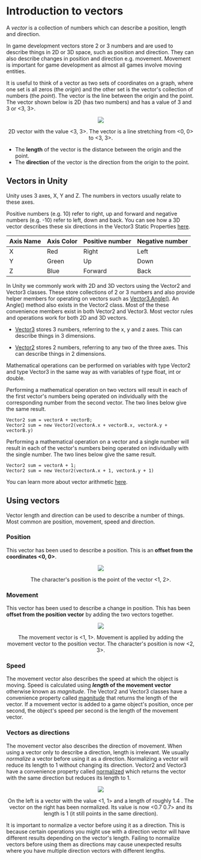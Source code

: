 # Introduction to vectors
A _vector_ is a collection of numbers which can describe a position, length and direction.

In game development vectors store 2 or 3 numbers and are used to describe things in 2D or 3D space, such as position and direction. They can also describe changes in position and direction e.g. movement. Movement is important for game development as almost all games involve moving entities.


It is useful to think of a vector as two sets of coordinates on a graph, where one set is all zeros (the _origin_) and the other set is the vector's collection of numbers (the _point_). The vector is the line between the origin and the point. The vector shown below is 2D (has two numbers) and has a value of 3 and 3 or <3, 3>.
<p align="center">
<img src="https://imgur.com/MkYX0XZ.png">
</p>
<p align="center">
2D vector with the value <3, 3>. The vector is a line stretching from <0, 0> to <3, 3>.
</p>


- The **length** of the vector is the distance between the origin and the point.
- The **direction** of the vector is the direction from the origin to the point. 

## Vectors in Unity
Unity uses 3 axes, X, Y and Z. The numbers in vectors usually relate to these axes.

Positive numbers (e.g. 10) refer to right, up and forward and negative numbers (e.g. -10) refer to left, down and back. You can see how a 3D vector describes these six directions in the Vector3 Static Properties [here](https://docs.unity3d.com/ScriptReference/Vector3.html).

|Axis Name|Axis Color|Positive number|Negative number|
|---------|----------|---------------|---------------|
|X|Red|Right|Left|
|Y|Green|Up|Down|
|Z|Blue|Forward|Back|

In Unity we commonly work with 2D and 3D vectors using the Vector2 and Vector3 classes. These store collections of 2 or 3 numbers and also provide helper members for operating on vectors such as [Vector3.Angle()](https://docs.unity3d.com/ScriptReference/Vector3.Angle.html). An Angle() method also exists in the Vector2 class. Most of the these convenience members exist in both Vector2 and Vector3. Most vector rules and operations work for both 2D and 3D vectors.

- [Vector3](https://docs.unity3d.com/ScriptReference/Vector3.html) stores 3 numbers, referring to the x, y and z axes. This can describe things in 3 dimensions.

- [Vector2](https://docs.unity3d.com/ScriptReference/Vector2.html) stores 2 numbers, referring to any two of the three axes. This can describe things in 2 dimensions.

Mathematical operations can be performed on variables with type Vector2 and type Vector3 in the same way as with variables of type float, int or double.

Performing a mathematical operation on two vectors will result in each of the first vector's numbers being operated on individually with the corresponding number from the second vector. The two lines below give the same result.
```
Vector2 sum = vectorA + vectorB;
Vector2 sum = new Vector2(vectorA.x + vectorB.x, vectorA.y + vectorB.y)
```
Performing a mathematical operation on a vector and a single number will result in each of the vector's numbers being operated on individually with the single number. The two lines below give the same result.
```
Vector2 sum = vectorA + 1;
Vector2 sum = new Vector2(vectorA.x + 1, vectorA.y + 1)
```
You can learn more about vector arithmetic [here](https://docs.unity3d.com/Manual/UnderstandingVectorArithmetic.html).

## Using vectors
Vector length and direction can be used to describe a number of things. Most common are position, movement, speed and direction.

### Position
This vector has been used to describe a position. This is an **offset from the coordinates <0, 0>**.
<p align="center">
<img src="https://imgur.com/oBA7wFc.png">
</p>
<p align="center">
The character's position is the point of the vector <1, 2>.
</p>

### Movement
This vector has been used to describe a change in position. This has been **offset from the position vector** by adding the two vectors together.
<p align="center">
<img src="https://imgur.com/a7Sao5A.png">
</p>
<p align="center">
The movement vector is <1, 1>. Movement is applied by adding the movement vector to the position vector. The character's position is now <2, 3>.
</p>

### Speed
The movement vector also describes the speed at which the object is moving. Speed is calculated using **_length_ of the movement vector** otherwise known as _magnitude_. The Vector2 and Vector3 classes have a convenience property called [magnitude](https://docs.unity3d.com/ScriptReference/Vector2-magnitude.html) that returns the length of the vector. If a movement vector is added to a game object's position, once per second, the object's speed per second is the length of the movement vector.

### Vectors as directions
The movement vector also describes the direction of movement. When using a vector only to describe a direction, length is irrelevant. We usually _normalize_ a  vector before using it as a direction. Normalizing a vector will reduce its length to 1 without changing its direction. Vector2 and Vector3 have a convenience property called [normalized](https://docs.unity3d.com/ScriptReference/Vector2-normalized.html) which returns the vector with the same direction but reduces its length to 1.
<p align="center">
<img src="https://imgur.com/aJiFX32.png">
</p>
<p align="center">
On the left is a vector with the value <1, 1> and a length of roughly 1.4 . The vector on the right has been normalized. Its value is now <0.7 0.7> and its length is 1 (it still points in the same direction).
</p>

It is important to normalize a vector before using it as a direction. This is because certain operations you might use with a direction vector will have different results depending on the vector's length. Failing to normalize vectors before using them as directions may cause unexpected results where you have multiple direction vectors with different lengths. 

